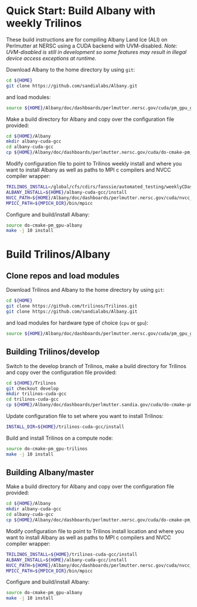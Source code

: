 # Quick Start: Build Albany with weekly Trilinos
These build instructions are for compiling Albany Land Ice (ALI) on Perlmutter at NERSC using a CUDA backend with UVM-disabled. *Note: UVM-disabled is still in development so some features may result in illegal device access exceptions at runtime.*

Download Albany to the home directory by using `git`:
```sh
cd ${HOME}
git clone https://github.com/sandialabs/Albany.git
```
and load modules:
```sh
source ${HOME}/Albany/doc/dashboards/perlmutter.nersc.gov/cuda/pm_gpu_gnu_modules.sh
```
Make a build directory for Albany and copy over the configuration file provided:
```sh
cd ${HOME}/Albany
mkdir albany-cuda-gcc
cd albany-cuda-gcc
cp ${HOME}/Albany/doc/dashboards/perlmutter.nersc.gov/cuda/do-cmake-pm_gpu-albany .
```
Modify configuration file to point to Trilinos weekly install and where you want to install Albany as well as paths to MPI c compilers and NVCC compiler wrapper:
```sh
TRILINOS_INSTALL=/global/cfs/cdirs/fanssie/automated_testing/weeklyCDashPerlmutter/cuda/builds/TrilinosInstall
ALBANY_INSTALL=${HOME}/albany-cuda-gcc/install
NVCC_PATH=${HOME}/Albany/doc/dashboards/perlmutter.nersc.gov/cuda/nvcc_wrapper_a100
MPICC_PATH=${MPICH_DIR}/bin/mpicc
```
Configure and build/install Albany:
```sh
source do-cmake-pm_gpu-albany
make -j 10 install
```

# Build Trilinos/Albany
## Clone repos and load modules
Download Trilinos and Albany to the home directory by using `git`:
```sh
cd ${HOME}
git clone https://github.com/trilinos/Trilinos.git
git clone https://github.com/sandialabs/Albany.git
```
and load modules for hardware type of choice (`cpu` or `gpu`):
```sh
source ${HOME}/Albany/doc/dashboards/perlmutter.nersc.gov/cuda/pm_gpu_gnu_modules.sh
```

## Building Trilinos/develop
Switch to the develop branch of Trilinos, make a build directory for Trilinos and copy over the configuration file provided:
```sh
cd ${HOME}/Trilinos
git checkout develop
mkdir trilinos-cuda-gcc
cd trilinos-cuda-gcc
cp ${HOME}/Albany/doc/dashboards/perlmutter.sandia.gov/cuda/do-cmake-pm_gpu-trilinos .
```
Update configuration file to set where you want to install Trilinos:
```sh
INSTALL_DIR=${HOME}/trilinos-cuda-gcc/install
```
Build and install Trilinos on a compute node:
```sh
source do-cmake-pm_gpu-trilinos
make -j 10 install
```

## Building Albany/master
Make a build directory for Albany and copy over the configuration file provided:
```sh
cd ${HOME}/Albany
mkdir albany-cuda-gcc
cd albany-cuda-gcc
cp ${HOME}/Albany/doc/dashboards/perlmutter.nersc.gov/cuda/do-cmake-pm_gpu-albany .
```
Modify configuration file to point to Trilinos install location and where you want to install Albany as well as paths to MPI c compilers and NVCC compiler wrapper:
```sh
TRILINOS_INSTALL=${HOME}/trilinos-cuda-gcc/install
ALBANY_INSTALL=${HOME}/albany-cuda-gcc/install
NVCC_PATH=${HOME}/Albany/doc/dashboards/perlmutter.nersc.gov/cuda/nvcc_wrapper_a100
MPICC_PATH=${MPICH_DIR}/bin/mpicc
```
Configure and build/install Albany:
```sh
source do-cmake-pm_gpu-albany
make -j 10 install
```
